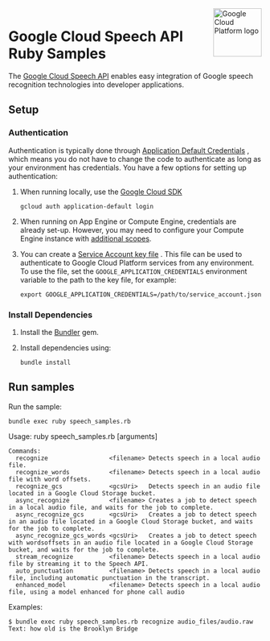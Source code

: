 <img src="https://avatars2.githubusercontent.com/u/2810941?v=3&s=96" alt="Google Cloud Platform logo" title="Google Cloud Platform" align="right" height="96" width="96"/>

# Google Cloud Speech API Ruby Samples

The [Google Cloud Speech API](https://cloud.google.com/speech/) enables easy
integration of Google speech recognition technologies into developer applications.

## Setup

### Authentication

Authentication is typically done through [Application Default Credentials](https://cloud.google.com/docs/authentication#getting_credentials_for_server-centric_flow)
, which means you do not have to change the code to authenticate as long as your
environment has credentials. You have a few options for setting up
authentication:

1. When running locally, use the [Google Cloud SDK](https://cloud.google.com/sdk/)

    `gcloud auth application-default login`

1. When running on App Engine or Compute Engine, credentials are already set-up.
However, you may need to configure your Compute Engine instance with
[additional scopes](https://cloud.google.com/compute/docs/authentication#using).

1. You can create a [Service Account key file](https://cloud.google.com/docs/authentication#service_accounts)
. This file can be used to authenticate to Google Cloud Platform services from
any environment. To use the file, set the `GOOGLE_APPLICATION_CREDENTIALS`
environment variable to the path to the key file, for example:

    `export GOOGLE_APPLICATION_CREDENTIALS=/path/to/service_account.json`

### Install Dependencies

1. Install the [Bundler](http://bundler.io/) gem.

1. Install dependencies using:

    `bundle install`

## Run samples

Run the sample:

    bundle exec ruby speech_samples.rb

Usage: ruby speech_samples.rb <command> [arguments]

    Commands:
      recognize                 <filename> Detects speech in a local audio file.
      recognize_words           <filename> Detects speech in a local audio file with word offsets.
      recognize_gcs             <gcsUri>   Detects speech in an audio file located in a Google Cloud Storage bucket.
      async_recognize           <filename> Creates a job to detect speech in a local audio file, and waits for the job to complete.
      async_recognize_gcs       <gcsUri>   Creates a job to detect speech in an audio file located in a Google Cloud Storage bucket, and waits for the job to complete.
      async_recognize_gcs_words <gcsUri>   Creates a job to detect speech with wordsoffsets in an audio file located in a Google Cloud Storage bucket, and waits for the job to complete.
      stream_recognize          <filename> Detects speech in a local audio file by streaming it to the Speech API.
      auto_punctuation          <filename> Detects speech in a local audio file, including automatic punctuation in the transcript.
      enhanced_model            <filename> Detects speech in a local audio file, using a model enhanced for phone call audio

Examples:

    $ bundle exec ruby speech_samples.rb recognize audio_files/audio.raw
    Text: how old is the Brooklyn Bridge
